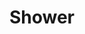 ---
title: Shower
description:
category: NSFW
price: 80
images: 
    - /assets/img/available/shower.jpg
---